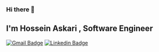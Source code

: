 ### Hi there 👋
## I'm Hossein Askari , Software Engineer


[![Gmail Badge](https://img.shields.io/badge/h.askari.16@gmail.com-D14836?style=flat&logo=gmail&logoColor=white&link=mailto:h.askari.16@gmail.com)](mailto:h.askari.16@gmail.com) 
[![Linkedin Badge](https://img.shields.io/badge/-Hossein%20Askari-0077b5?style=flat&logo=Linkedin&logoColor=white&link=https://linkedin.com/in/hosein-xz/)](https://www.linkedin.com/in/hosein-xz/) 

